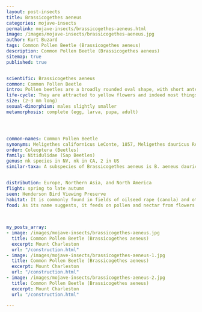 ```yaml
---
layout: post-insects
title: Brassicogethes aeneus
categories: mojave-insects
permalink: mojave-insects/brassicogethes-aeneus.html
image: /images/mojave-insects/brassicogethes-aeneus.jpg
author: Kurt Buzard
tags: Common Pollen Beetle (Brassicogethes aeneus)
description: Common Pollen Beetle (Brassicogethes aeneus)
sitemap: true
published: true


scientific: Brassicogethes aeneus
common: Common Pollen Beetle
intro: Pollen beetles are a broadly rounded oval shape, with short antenna that are clubbed at the end. Adults are about 2–3 mm long, 1–2 mm wide and black with a hint of metallic green. The larvae are up to 3 mm long and white with brown sclerotised plates.
life-cycle: They are attracted to yellow flowers and indeed most things yellow, including clothing and tennis balls. They occur in large numbers, feeding mainly on pollen but sometimes gnawing on the flower parts. They are an important pollinator though can be a pest of Oil Seed Rape. The larvae feed on the sexual parts of flowers of plants in the Cabbage family, causing the flower to abort. After hatching inside oilseed rape flower buds, the larvae develop and then drop to the soil to pupate and transform into adult beetles, which emerge in early summer before overwintering and migrating back.
size: (2–3 mm long)
sexual-dimorphism: males slightly smaller
metamorphosis: complete (egg, larva, pupa, adult)




common-names: Common Pollen Beetle
synonyms: Meligethes californicus LeConte, 1857, Meligethes dauricus Reitter, 1871, Meligethes moerens LeConte, 1868, Meligethes mutatus Harold, 1868, Meligethes rufimanus Motschulsky, 1849
order: Coleoptera (Beetles)
family: Nitidulidae (Sap Beetles)
genus: nk species in NV, nk in CA, 2 in US
similar-taxa: A subspecies of Brassicogethes aeneus is B. aeneus dauricus.


distribution: Europe, Northern Asia, and North America
flight: spring to late autumn
seen: Henderson Bird Viewing Preserve
habitat: It is commonly found in fields of oilseed rape (canola) and other brassica plants.
food: As its name suggests, it feeds on pollen and nectar from flowers.
 
   

my_posts_array:
- image: /images/mojave-insects/brassicogethes-aeneus.jpg
  title: Common Pollen Beetle (Brassicogethes aeneus)
  excerpt: Mount Charleston
  url: "/construction.html"
- image: /images/mojave-insects/brassicogethes-aeneus-1.jpg
  title: Common Pollen Beetle (Brassicogethes aeneus)
  excerpt: Mount Charleston
  url: "/construction.html"
- image: /images/mojave-insects/brassicogethes-aeneus-2.jpg
  title: Common Pollen Beetle (Brassicogethes aeneus)
  excerpt: Mount Charleston
  url: "/construction.html"
 
---
```

  
  
 <p></p>
  